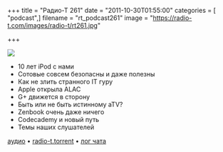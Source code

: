 +++
title = "Радио-Т 261"
date = "2011-10-30T01:55:00"
categories = [ "podcast",]
filename = "rt_podcast261"
image = "https://radio-t.com/images/radio-t/rt261.jpg"

+++

![](https://radio-t.com/images/radio-t/rt261.jpg)

- 10 лет iPod с нами
- Сотовые совсем безопасны и даже полезны
- Как не злить странного IT гуру
- Apple открыла ALAC
- G+ движется в сторону
- Быть или не быть истинному aTV?
- Zenbook очень даже ничего
- Codecademy и новый путь
- Темы наших слушателей

[аудио](https://archive.rucast.net/radio-t/media/rt_podcast261.mp3) • [radio-t.torrent](http://www.radio-t.com/torrents/rt_podcast261.mp3.torrent) • [лог чата](http://chat.radio-t.com/logs/radio-t-261.html)<audio src="https://archive.rucast.net/radio-t/media/rt_podcast261.mp3" preload="none"></audio>
